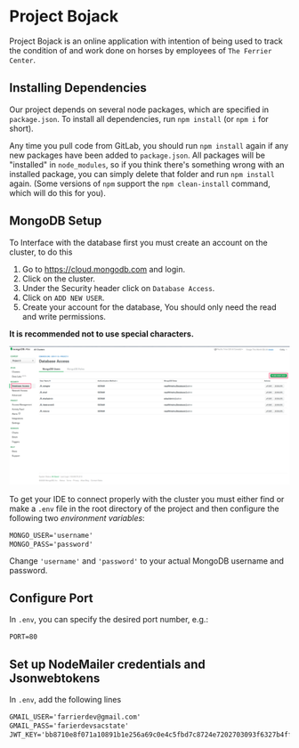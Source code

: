# Project Bojack

Project Bojack is an online application with intention of being used to track the condition of and
work done on horses by employees of `The Ferrier Center`.

## Installing Dependencies

Our project depends on several node packages, which are specified in `package.json`. To install all
dependencies, run `npm install` (or `npm i` for short).

Any time you pull code from GitLab, you should run `npm install` again if any new packages have been
added to `package.json`. All packages will be "installed" in `node_modules`, so if you think there's
something wrong with an installed package, you can simply delete that folder and run `npm install`
again. (Some versions of `npm` support the `npm clean-install` command, which will do this for you).

## MongoDB Setup

To Interface with the database first you must create an account on the cluster, to do this

1. Go to https://cloud.mongodb.com and login.
2. Click on the cluster.
3. Under the Security header click on `Database Access`.
4. Click on `ADD NEW USER`.
5. Create your account for the database, You should only need the read and write permissions.

**It is recommended not to use special characters.**

![Important Locations for cluster access](public/images/ClusterAccess.png)

To get your IDE to connect properly with the cluster you must either find or make a `.env` file in
the root directory of the project and then configure the following two _environment variables_:

```
MONGO_USER='username'
MONGO_PASS='password'
```

Change `'username'` and `'password'` to your actual MongoDB username and password.

## Configure Port

In `.env`, you can specify the desired port number, e.g.:

```
PORT=80
```

## Set up NodeMailer credentials and Jsonwebtokens

In `.env`, add the following lines

```
GMAIL_USER='farrierdev@gmail.com'
GMAIL_PASS='farierdevsacstate'
JWT_KEY='bb8710e8f071a10891b1e256a69c0e4c5fbd7c8724e7202703093f6327b4ff625461e516e6a8dcd35c1d60309a4b3c56b4f2a322a1b049255dca82d331b30d41'
```
